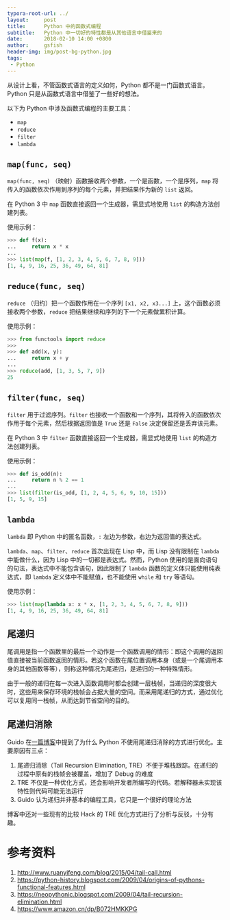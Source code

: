 ```yaml
---
typora-root-url: ../
layout:     post
title:      Python 中的函数式编程
subtitle:   Python 中一切好的特性都是从其他语言中借鉴来的
date:       2018-02-10 14:00 +0800
author:     gsfish
header-img: img/post-bg-python.jpg
tags:
 - Python
---
```



从设计上看，不管函数式语言的定义如何，Python 都不是一门函数式语言。Python 只是从函数式语言中借鉴了一些好的想法。

以下为 Python 中涉及函数式编程的主要工具：

* `map`
* `reduce`
* `filter`
* `lambda`

## `map(func, seq)`

`map(func, seq)` （映射）函数接收两个参数，一个是函数，一个是序列，`map` 将传入的函数依次作用到序列的每个元素，并把结果作为新的 `list` 返回。

在 Python 3 中 `map` 函数直接返回一个生成器，需显式地使用 `list` 的构造方法创建列表。

使用示例：

```python
>>> def f(x):
...     return x * x
...
>>> list(map(f, [1, 2, 3, 4, 5, 6, 7, 8, 9]))
[1, 4, 9, 16, 25, 36, 49, 64, 81]
```

## `reduce(func, seq)`

`reduce` （归约）把一个函数作用在一个序列 `[x1, x2, x3...]` 上，这个函数必须接收两个参数，`reduce` 把结果继续和序列的下一个元素做累积计算。

使用示例：

```python
>>> from functools import reduce
>>>
>>> def add(x, y):
...     return x + y
...
>>> reduce(add, [1, 3, 5, 7, 9])
25
```

## `filter(func, seq)`

`filter` 用于过滤序列。`filter` 也接收一个函数和一个序列，其将传入的函数依次作用于每个元素，然后根据返回值是 `True` 还是 `False` 决定保留还是丢弃该元素。

在 Python 3 中 `filter` 函数直接返回一个生成器，需显式地使用 `list` 的构造方法创建列表。

使用示例：

```python
>>> def is_odd(n):
...     return n % 2 == 1
... 
>>> list(filter(is_odd, [1, 2, 4, 5, 6, 9, 10, 15]))
[1, 5, 9, 15]
```

## `lambda`

`lambda` 即 Python 中的匿名函数，`:` 左边为参数，右边为返回值的表达式。

`lambda`、`map`、`filter`、`reduce` 首次出现在 Lisp 中，而 Lisp 没有限制在 `lambda` 中能做什么，因为 Lisp 中的一切都是表达式。然而，Python 使用的是面向语句的句法，表达式中不能包含语句，因此限制了 `lambda` 函数的定义体只能使用纯表达式，即 `lambda` 定义体中不能赋值，也不能使用 `while` 和 `try` 等语句。

使用示例：

```python
>>> list(map(lambda x: x * x, [1, 2, 3, 4, 5, 6, 7, 8, 9]))
[1, 4, 9, 16, 25, 36, 49, 64, 81]
```

## 尾递归

尾调用是指一个函数里的最后一个动作是一个函数调用的情形：即这个调用的返回值直接被当前函数返回的情形。若这个函数在尾位置调用本身（或是一个尾调用本身的其他函数等等），则称这种情况为尾递归，是递归的一种特殊情形。

由于一般的递归在每一次进入函数调用时都会创建一层栈帧，当递归的深度很大时，这些用来保存环境的栈帧会占据大量的空间。而采用尾递归的方式，通过优化可以复用同一栈帧，从而达到节省空间的目的。

## 尾递归消除

Guido 在[一篇博客](https://neopythonic.blogspot.com/2009/04/tail-recursion-elimination.html)中提到了为什么 Python 不使用尾递归消除的方式进行优化。主要原因有三点：

1. 尾递归消除（Tail Recursion Elimination, TRE）不便于堆栈跟踪。在递归的过程中原有的栈帧会被覆盖，增加了 Debug 的难度
2. TRE 不仅是一种优化方式，还会影响开发者所编写的代码。若解释器未实现该特性则代码可能无法运行
3. Guido 认为递归并非基本的编程工具，它只是一个很好的理论方法

博客中还对一些现有的比较 Hack 的 TRE 优化方式进行了分析与反驳，十分有趣。


# 参考资料

1. http://www.ruanyifeng.com/blog/2015/04/tail-call.html
2. https://python-history.blogspot.com/2009/04/origins-of-pythons-functional-features.html
3. https://neopythonic.blogspot.com/2009/04/tail-recursion-elimination.html
4. https://www.amazon.cn/dp/B072HMKKPG
